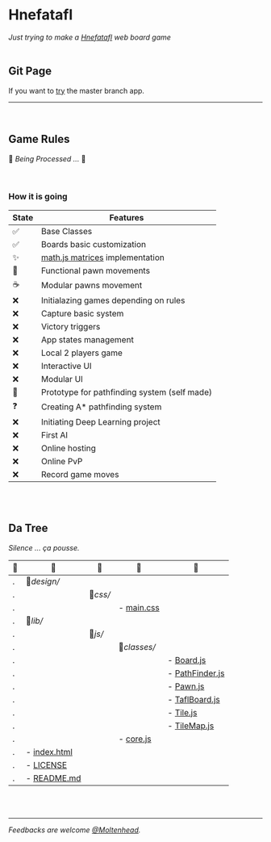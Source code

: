# Hnefatafl
*Just trying to make a [Hnefatafl](https://en.wikipedia.org/wiki/Tafl_games) web board game*
<br/><br/>

## Git Page
If you want to [try](https://moltenhead.github.io/Hnefatafl) the master branch app.
<hr/>
<br/>

## Game Rules
:construction:  *Being Processed ...*  :construction:
<br/><br/><br/>

### How it is going
State | Features
------|---------
:white_check_mark:| Base Classes
:white_check_mark:| Boards basic customization
:sparkles:| [math.js matrices](http://mathjs.org/docs/datatypes/matrices.html) implementation
:construction:| Functional pawn movements
:coffee:| Modular pawns movement
:x:| Initialazing games depending on rules
:x:| Capture basic system
:x:| Victory triggers
:x:| App states management
:x:| Local 2 players game
:x:| Interactive UI
:x:| Modular UI
:construction:| Prototype for pathfinding system (self made)
:question:| Creating A* pathfinding system
:x:| Initiating Deep Learning project
:x:| First AI
:x:| Online hosting
:x:| Online PvP
:x:| Record game moves

<br/><br/>

## Da Tree
*Silence ... ça pousse.*

:deciduous_tree:|:evergreen_tree:|:ear_of_rice:|:herb:|:seedling:
-|-|-|-|-
.|:file_folder:*design/*|||
.||:file_folder:*css/*||
.|||- [main.css](https://github.com/Moltenhead/Hnefatafl/tree/master/design/css/main.css)|
.|:file_folder:*lib/*|||
.||:file_folder:*js/*||
.|||:file_folder:*classes/*|
.||||- [Board.js](https://github.com/Moltenhead/Hnefatafl/tree/master/lib/js/classes/Board.js)
.||||- [PathFinder.js](https://github.com/Moltenhead/Hnefatafl/tree/master/lib/js/classes/PathFinder.js)
.||||- [Pawn.js](https://github.com/Moltenhead/Hnefatafl/tree/master/lib/js/classes/Pawn.js)
.||||- [TaflBoard.js](https://github.com/Moltenhead/Hnefatafl/tree/master/lib/js/classes/TaflBoard.js)
.||||- [Tile.js](https://github.com/Moltenhead/Hnefatafl/tree/master/lib/js/classes/Tile.js)
.||||- [TileMap.js](https://github.com/Moltenhead/Hnefatafl/tree/master/lib/js/classes/TileMap.js)
.|||- [core.js](https://github.com/Moltenhead/Hnefatafl/tree/master/lib/js/core.js)|
.|- [index.html](https://github.com/Moltenhead/Hnefatafl/tree/master/index.html)|||
.|- [LICENSE](https://github.com/Moltenhead/Hnefatafl/tree/master/LICENSE)|||
.|- [README.md](https://github.com/Moltenhead/Hnefatafl/tree/master/README.md)|||

<br/><br/>
<hr/>

*Feedbacks are welcome [@Moltenhead](https://github.com/Moltenhead).*


